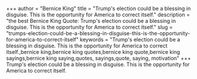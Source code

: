 +++
author = "Bernice King"
title = "Trump's election could be a blessing in disguise. This is the opportunity for America to correct itself."
description = "the best Bernice King Quote: Trump's election could be a blessing in disguise. This is the opportunity for America to correct itself."
slug = "trumps-election-could-be-a-blessing-in-disguise-this-is-the-opportunity-for-america-to-correct-itself"
keywords = "Trump's election could be a blessing in disguise. This is the opportunity for America to correct itself.,bernice king,bernice king quotes,bernice king quote,bernice king sayings,bernice king saying,quotes, sayings,quote, saying, motivation"
+++
Trump's election could be a blessing in disguise. This is the opportunity for America to correct itself.

